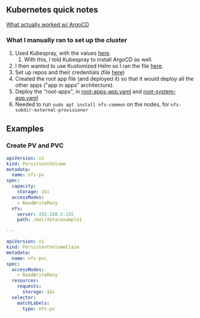 ## Kubernetes quick notes

[What actually worked w/ ArgoCD](https://trilium.perfectra1n.com/share/m990xINlhaIc)



### What I manually ran to set up the cluster
1. Used Kubespray, with the values [here](https://gitea.perfectra1n.com/perf3ct/kubespray-new-cluster-values).
   1. With this, I told Kubespray to install ArgoCD as well.
2. I then wanted to use Kustomized Helm so I ran the file [here](kubernetes/bootstrap/config/argocm.yaml).
3. Set up repos and their credentials (file [here](https://nas.jonathonfuller.com/f/3979539))
4. Created the root app file (and deployed it) so that it would deploy all the other apps ("app in apps" architecture).
5. Deploy the "root-apps", in [root-apps-app.yaml](kubernetes/bootstrap/root-apps-app.yaml) and [root-system-app.yaml](kubernetes/bootstrap/root-system-app.yaml)
6. Needed to run `sudo apt install nfs-common` on the nodes, for `nfs-subdir-external-provisioner`


## Examples

### Create PV and PVC
```yaml
apiVersion: v1
kind: PersistentVolume
metadata:
  name: nfs-pv
spec:
  capacity:
    storage: 1Gi
  accessModes:
    - ReadWriteMany
  nfs:
    server: 192.168.2.155
    path: /mnt/data/example1

---

apiVersion: v1
kind: PersistentVolumeClaim
metadata:
  name: nfs-pvc
spec:
  accessModes:
    - ReadWriteMany
  resources:
    requests:
      storage: 1Gi
  selector:
    matchLabels:
      type: nfs-pv

```